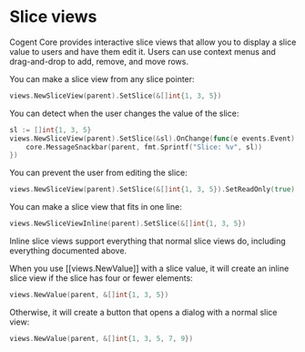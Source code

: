 # Slice views

Cogent Core provides interactive slice views that allow you to display a slice value to users and have them edit it. Users can use context menus and drag-and-drop to add, remove, and move rows.

You can make a slice view from any slice pointer:

```Go
views.NewSliceView(parent).SetSlice(&[]int{1, 3, 5})
```

You can detect when the user changes the value of the slice:

```Go
sl := []int{1, 3, 5}
views.NewSliceView(parent).SetSlice(&sl).OnChange(func(e events.Event) {
    core.MessageSnackbar(parent, fmt.Sprintf("Slice: %v", sl))
})
```

You can prevent the user from editing the slice:

```Go
views.NewSliceView(parent).SetSlice(&[]int{1, 3, 5}).SetReadOnly(true)
```

You can make a slice view that fits in one line:

```Go
views.NewSliceViewInline(parent).SetSlice(&[]int{1, 3, 5})
```

Inline slice views support everything that normal slice views do, including everything documented above.

When you use [[views.NewValue]] with a slice value, it will create an inline slice view if the slice has four or fewer elements:

```Go
views.NewValue(parent, &[]int{1, 3, 5})
```

Otherwise, it will create a button that opens a dialog with a normal slice view:

```Go
views.NewValue(parent, &[]int{1, 3, 5, 7, 9})
```
